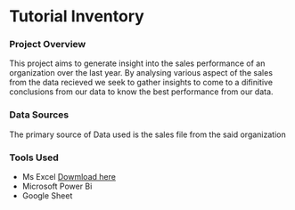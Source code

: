 # Tutorial Inventory

### Project Overview
This project aims to generate insight into the sales performance of an organization over the last year. By analysing various aspect of the sales from the data recieved 
we seek to gather insights to come to a difinitive conclusions from our data to know the best performance from our data.

### Data Sources
The primary source of Data used is the sales file from the said organization

### Tools Used

- Ms Excel [Dowmload here](https://www.microsoft.com)
- Microsoft Power Bi
- Google Sheet

